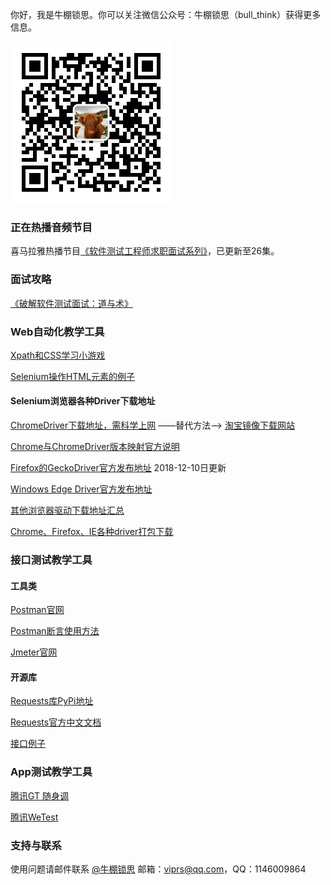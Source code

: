 
你好，我是牛棚锁思。你可以关注微信公众号：牛棚锁思（bull_think）获得更多信息。

![qrcode_for_bull_think](imgs/qrcode_for_bull_think.jpg)

### 正在热播音频节目

喜马拉雅热播节目[《软件测试工程师求职面试系列》](https://www.ximalaya.com/jiaoyu/7474857/)，已更新至26集。

### 面试攻略

[《破解软件测试面试：道与术》](https://viprs.github.io/gitbook_crack_interview/)

### Web自动化教学工具

[Xpath和CSS学习小游戏](xpath_css)

[Selenium操作HTML元素的例子](html_for_selenium)

#### Selenium浏览器各种Driver下载地址

[ChromeDriver下载地址，需科学上网](http://chromedriver.storage.googleapis.com/index.html)  ——替代方法——>       [淘宝镜像下载网站](https://npm.taobao.org/mirrors/chromedriver/)

[Chrome与ChromeDriver版本映射官方说明](https://npm.taobao.org/mirrors/chromedriver/2.44/notes.txt)

[Firefox的GeckoDriver官方发布地址](https://github.com/mozilla/geckodriver/releases) 2018-12-10日更新

[Windows Edge Driver官方发布地址](https://developer.microsoft.com/en-us/microsoft-edge/tools/webdriver/)

[其他浏览器驱动下载地址汇总](https://docs.seleniumhq.org/download/)

[Chrome、Firefox、IE各种driver打包下载](http://dl.zmninfo.com/drivers/chrome_firefox_ie_drivers.7z)

### 接口测试教学工具

#### 工具类

[Postman官网](https://www.getpostman.com/)

[Postman断言使用方法](https://learning.getpostman.com/docs/postman/scripts/test_examples/)

[Jmeter官网](http://jmeter.apache.org/)

#### 开源库

[Requests库PyPi地址](https://pypi.org/project/requests/)

[Requests官方中文文档](http://docs.python-requests.org/zh_CN/latest/)

[接口例子](http://httpbin.org)

### App测试教学工具

[腾讯GT 随身调](https://gt.qq.com)

[腾讯WeTest](http://wetest.qq.com/cube/)

### 支持与联系

使用问题请邮件联系 [@牛棚锁思](mailto:viprs@qq.com) 邮箱：viprs@qq.com，QQ：1146009864


